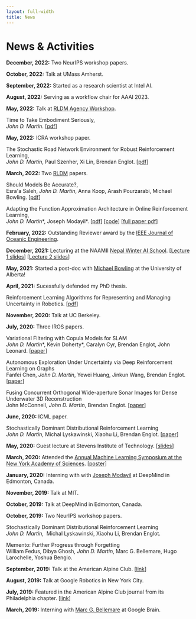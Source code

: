 ```yaml
---
layout: full-width
title: News
---
```


# News & Activities
**December, 2022:** Two NeurIPS workshop papers.

**October, 2022:** Talk at UMass Amherst.

**September, 2022:** Started as a research scientist at Intel AI.

**August, 2022:** Serving as a workflow chair for AAAI 2023.

**May, 2022:** Talk at [RLDM Agency Workshop](https://sites.google.com/view/rl-as-agency/).

Time to Take Embodiment Seriously,   
*John D. Martin*.  [[pdf](/assets/papers/2022_rldm_agency_workshop.pdf)]  

**May, 2022:** ICRA workshop paper.

The Stochastic Road Network Environment for Robust Reinforcement Learning,   
*John D. Martin*, Paul Szenher, Xi Lin, Brendan Englot. [[pdf](/assets/papers/2022_icra_workshop_srn.pdf)] 

**March, 2022:** Two [RLDM](https://rldm.org) papers.

Should Models Be Accurate?,  
Esra'a Saleh, *John D. Martin*, Anna Koop, Arash Pourzarabi, Michael Bowling. [[pdf](/assets/papers/2022_rldm_useful_models.pdf)]

Adapting the Function Approximation Architecture in Online Reinforcement Learning,  
*John D. Martin*\*,  Joseph Modayil\*. [[pdf](/assets/papers/2022_rldm_frogs_eye.pdf)] [[code](https://github.com/jdmartin86/frogseye)] [[full paper pdf](https://arxiv.org/pdf/2106.09776)]


**February, 2022:** Outstanding Reviewer award by the [IEEE Journal of Oceanic Engineering](https://ieeeoes.org/publications/ieee-journal-of-oceanic-engineering/).

**December, 2021:** Lecturing at the NAAMII [Nepal Winter AI School](https://nepalschool.naamii.com.np). [[Lecture 1 slides](/assets/slides/2021-naamii-lec1.pdf)] [[Lecture 2 slides](/assets/slides/2021-naamii-lec2.pdf)]

**May, 2021:** Started a post-doc with [Michael Bowling](http://webdocs.cs.ualberta.ca/~bowling/index.html) at the University of Alberta!

**April, 2021:** Sucessfully defended my PhD thesis. 

Reinforcement Learning Algorithms for Representing and Managing Uncertainty in Robotics. [[pdf](/assets/papers/2021_dissertation.pdf)]

**November, 2020:** Talk at UC Berkeley.

**July, 2020:** Three IROS papers.

Variational Filtering with Copula Models for SLAM  
*John D. Martin**, Kevin Doherty\*, Caralyn Cyr, Brendan Englot, John Leonard. [[paper](https://arxiv.org/abs/2008.00504)]

Autonomous Exploration Under Uncertainty via Deep Reinforcement Learning on Graphs  
Fanfei Chen, *John D. Martin*, Yewei Huang, Jinkun Wang, Brendan Englot. [[paper](https://arxiv.org/abs/2007.12640)]

Fusing Concurrent Orthogonal Wide-aperture Sonar Images for Dense Underwater 3D Reconstruction  
John McConnell, *John D. Martin*, Brendan Englot. [[paper](https://arxiv.org/abs/2007.10407)]

**June, 2020:** ICML paper.

Stochastically Dominant Distributional Reinforcement Learning   
*John D. Martin*, Michal Lyskawinski, Xiaohu Li, Brendan Englot. [[paper](https://arxiv.org/abs/1905.07318)]

**May, 2020:** Guest lecture at Stevens Institute of Technology. [[slides](/assets/slides/2020-advanced_robotics_lecture.pdf)]

**March, 2020:** Attended the [Annual Machine Learning Symposium at the New York Academy of Sciences](https://www.nyas.org/events/2020/14th-annual-machine-learning-symposium/). [[poster](/assets/posters/2020-martin_etal-poster.pdf)]

**January, 2020:** Interning with with [Joseph Modayil](https://scholar.google.com/citations?user=G3pvUNEAAAAJ&hl=en) at DeepMind in Edmonton, Canada.

**November, 2019:** Talk at MIT. 

**October, 2019:** Talk at DeepMind in Edmonton, Canada.

**October, 2019:** Two NeurIPS workshop papers.

   Stochastically Dominant Distributional Reinforcement Learning  
   *John D. Martin*,  Michal Lyskawinski, Xiaohu Li, Brendan Englot.   
   
   Memento: Further Progress through Forgetting  
   William Fedus, Dibya Ghosh, *John D. Martin*, Marc G. Bellemare, Hugo Larochelle, Yoshua Bengio.

**September, 2019:** Talk at the American Alpine Club. [[link](https://www.phillychapter-aac.org/journal/2019/9/06/john)]

**August, 2019:** Talk at Google Robotics in New York City.

**July, 2019:** Featured in the American Alpine Club journal from its Philadelphia chapter. [[link](https://www.phillychapter-aac.org/journal/2019/6/29/mentoring-program-spotlight-john-martin)] 

**March, 2019:** Interning with [Marc G. Bellemare](https://scholar.google.com/citations?user=uyYPun0AAAAJ&hl=en#) at Google Brain.

